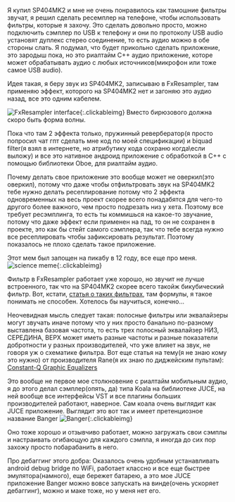 ---
---
Я купил SP404MK2 и мне не очень понравилось как тамошние фильтры звучат, я решил сделать ресемплер на телефоне, чтобы использовать фильтры, которые я захочу. Это сделать довольно просто, можно подключить сэмплер по USB к телефону и они по протоколу USB audio установят дуплекс стерео соединение, то есть аудио можно в обе стороны слать. Я подумал, что будет прикольно сделать приложение, это зародыш пока, но это риалтайм C++ аудио приложение, которе может обрабатывать аудио с любых источников(микрофон или тоже самое USB audio).

Идея такая, я беру звук из SP404MK2, записываю в FxResampler, там применяю эффект, которого на SP404MK2 нет и загоняю это аудио назад, все это одним кабелем.

![FxResampler interface]({{site.url}}/assets/images/FxResampler.png){:.clickableimg}
Вместо бирюзового должна скоро быть форма волны.

Пока что там 2 эффекта только, пружинный ревербератор(я просто попросил чат гпт сделать мне код по моей спецификации) и biquad filter(я взял в интернете, но атрибутику кода сохраню когда\если выложу) и все это нативное андроид приложение с обработкой в C++ c помощью библиотеки Oboe, для риалтайм аудио.

Почему делать свое приложение это вообще может не оверкил(это оверкил), потому что даже чтобы отфильтровать звук на SP404MK2 тебе нужно делать ресеплирование потому что 2 эффекта одновременных на весь проект скорее всего понадабятся для чего-то другого более важного, чем просто подрезать низ у хета. Поэтому все требует ресэмплинга, то есть ты коммишься на какое-то звучание, потому что даже эффект если применен на пад, то он не сохранен в проекте, это как бы стейт самого сэмплера, так что тебе всегда нужно все ресеплировать чтобы зафиксировать результат. Поэтому показалось не плохо сделать такое приложение. 

Этот мем был запощен на пикабу в 12 году, все еще про меня.
![science meme]({{site.url}}/assets/images/science_meme.png){:.clickableimg}

Фильтр в FxResampler работает уже хорошо, но звучит не лучше встроенного, так что на SP404MK2 скорее всего такойж бикубический фильтр.
Вот, кстати, [статья о таких фильтрах](https://en.wikipedia.org/wiki/Digital_biquad_filter), там формулы, я такое понимать не способен. Хотелось бы научиться, конечно...

Неочевидная мысль следует такая: полосные фильтры или эквалайзеры могут звучать иначе потому что у них просто банально по-разному выставлена базовая частота, то есть трех полосный эквалайзер НИЗ, СЕРЕДИНА, ВЕРХ может иметь разные частоты и разные показатели добротности у разных производителей, что уже влияет на звук, не говоря уж о схематике фильтра. 
Вот еще статья на тему(я не знаю кому это нужно) от производителя Rane(я их знаю по диджейским пультам): [Constant-Q Graphic Equalizers](https://www.ranecommercial.com/legacy/note101.html)

Это вообще не первое мое столкновение с риалтайм мобильным аудио, я до этого делал сэмплер(опять, да) типа Koala на библиотеке JUCE, на ней вообще все интерфейсы VST и все плагины больших производителей работают, наверное. 
Сам коала очень выглядит как JUCE приложение.
Выглядит это вот так и имеет претенциозное название Banger
![Banger]({{site.url}}/assets/images/Banger.jpg){:.clickableimg}

Оно тоже хорошо и отзывчиво работает, можно загружать свои сэмплы и настраивать огибающую для каждого сэмпла, я иногда до сих пор захожу просто побарабанить в него.

Про дебаггинг этого добра: Оказалось очень удобным устанавливать android debug bridge по WiFi, работает классно и все еще быстрее эмулятора(намного), еще бережет батарею, а это мое JUCE приложение Banger можно вовсе запускать на винде(очень ускоряет дебаггинг), можно и маке тоже, но у меня нет его. 